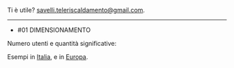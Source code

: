 Ti è utile? 
<a href="mailto:savelli.teleriscaldamento@gmail.com"> savelli.teleriscaldamento@gmail.com</a>.

------

 - #01 DIMENSIONAMENTO

Numero utenti e quantità significative:

Esempi in <a href="https://www.a2a.eu/it/citta2a-teleriscaldamento-a2a-piu-case-calde-sostenibili-infografica">Italia</a>, e in <a href="https://publications.jrc.ec.europa.eu/repository/bitstream/JRC104437/study%20on%20efficient%20dhc%20systems%20in%20the%20eu%20-dec2016_final%20-%20public%20report6.pdf">Europa</a>.
